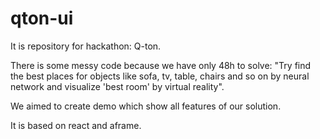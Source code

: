 # qton-ui
It is repository for hackathon: Q-ton. 

There is some messy code because we have only 48h to solve: "Try find the best places for objects like sofa, tv, table, chairs and so on by neural network and visualize 'best room' by virtual reality". 

We aimed to create demo which show all features of our solution. 

It is based on react and aframe. 
